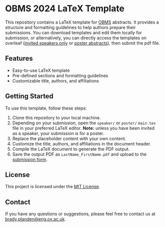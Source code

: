 # OBMS 2024 LaTeX Template

This repository contains a LaTeX template for [OBMS](https://batterymodel.ox.ac.uk/) abstracts. It provides a structure and formatting guidelines to help authors prepare their submissions. You can download templates and edit them locally for submission, or alternatively, you can directly access the templates on overleaf ([invited speakers only](https://www.overleaf.com/project/6568663705ec75b1d0b36863) or [poster abstracts](https://www.overleaf.com/project/65ca2624ffd9ce29293a5a21)), then submit the pdf file.

## Features

- Easy-to-use LaTeX template
- Pre-defined sections and formatting guidelines
- Customizable title, authors, and affiliations

## Getting Started

To use this template, follow these steps:

1. Clone this repository to your local machine.
2. Depending on your submission, open the `speaker/` or `poster/` `main.tex` file in your preferred LaTeX editor. **Note:** unless you have been invited as a speaker, your submission is for a poster.
3. Replace the placeholder content with your own content.
4. Customize the title, authors, and affiliations in the document header.
5. Compile the LaTeX document to generate the PDF output.
6. Save the output PDF as `LastName_FirstName.pdf` and upload to the [submission form](https://forms.gle/4b94qsiydyFXsxF18).

## License

This project is licensed under the [MIT License](LICENSE).

## Contact

If you have any questions or suggestions, please feel free to contact us at [brady.planden@eng.ox.ac.uk](mailto:brady.planden@eng.ox.ac.uk).
